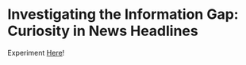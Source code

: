 # Investigating the Information Gap: Curiosity in News Headlines

Experiment [Here](https://levatvassar.github.io/headline-study-online/exp.html)!
